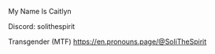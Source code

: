 My Name Is Caitlyn

Discord: solithespirit

Transgender (MTF)
https://en.pronouns.page/@SoliTheSpirit

